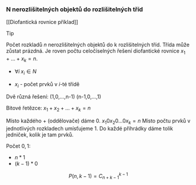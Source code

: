 ### N nerozlišitelných objektů do rozlišitelných tříd
[[Diofantická rovnice příklad]]

> [!tip]
Počet rozkladů $n$ nerozlišitelných objektů do k rozlišitelných tříd. Třída může zůstat prázdná. Je roven počtu celočíselných řešení diofantické rovnice $x_1 + ... + x_k = n$.
- $\forall i \; x_i \in N$

- $x_i$ - počet prvků v $i$-té třídě 

Dvě různá řešení:
(1,0,...,n-1)
(n-1,0,...,1)

Bitové řetězce:
$x_1 + x_2 + ... + x_k = n$

Místo každého $+$ (oddělovače) dáme $0$.
$x_1 0 x_2 0 ... 0 x_k = n$
Místo počtu prvků v jednotlivých rozkladech umísťujeme $1$.
Do každé přihrádky dáme tolik jedniček, kolik je tam prvků. 

Počet $0,1$:
- $n*1$
- $(k-1)*0$


$$
P(n,k-1) = C_{n+k-1}^{k-1}
$$